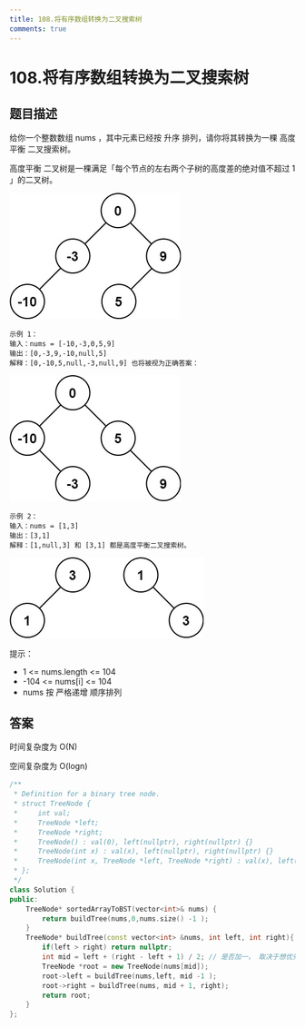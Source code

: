 ```yaml
---
title: 108.将有序数组转换为二叉搜索树
comments: true
---
```

# 108.将有序数组转换为二叉搜索树
## 题目描述
给你一个整数数组 nums ，其中元素已经按 升序 排列，请你将其转换为一棵 高度平衡 二叉搜索树。

高度平衡 二叉树是一棵满足「每个节点的左右两个子树的高度差的绝对值不超过 1 」的二叉树。

![](images/108-btree1.jpg)

    示例 1：
    输入：nums = [-10,-3,0,5,9]
    输出：[0,-3,9,-10,null,5]
    解释：[0,-10,5,null,-3,null,9] 也将被视为正确答案：

![](images/108-btree2.jpg)

    示例 2：
    输入：nums = [1,3]
    输出：[3,1]
    解释：[1,null,3] 和 [3,1] 都是高度平衡二叉搜索树。

![](images/108-btree.jpg)

提示：
- 1 <= nums.length <= 104
- -104 <= nums[i] <= 104
- nums 按 严格递增 顺序排列

## 答案

时间复杂度为 O(N)

空间复杂度为 O(logn)
```cpp
/**
 * Definition for a binary tree node.
 * struct TreeNode {
 *     int val;
 *     TreeNode *left;
 *     TreeNode *right;
 *     TreeNode() : val(0), left(nullptr), right(nullptr) {}
 *     TreeNode(int x) : val(x), left(nullptr), right(nullptr) {}
 *     TreeNode(int x, TreeNode *left, TreeNode *right) : val(x), left(left), right(right) {}
 * };
 */
class Solution {
public:
    TreeNode* sortedArrayToBST(vector<int>& nums) {
        return buildTree(nums,0,nums.size() -1 );
    }
    TreeNode* buildTree(const vector<int> &nums, int left, int right){
        if(left > right) return nullptr;
        int mid = left + (right - left + 1) / 2; // 是否加一， 取决于想优先用左边还是右边的数
        TreeNode *root = new TreeNode(nums[mid]);
        root->left = buildTree(nums,left, mid -1 );
        root->right = buildTree(nums, mid + 1, right);
        return root;
    }
};
```